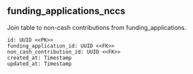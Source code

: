## funding_applications_nccs

Join table to non-cash contributions from funding_applications. 

```
id: UUID <<PK>>
funding_application_id: UUID <<FK>>
non_cash_contribution_id: UUID <<FK>>
created_at: Timestamp
updated_at: Timestamp
```

